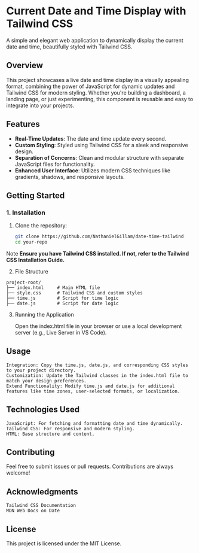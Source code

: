 # **Current Date and Time Display with Tailwind CSS**

A simple and elegant web application to dynamically display the current date and time, beautifully styled with Tailwind CSS.

## **Overview**
This project showcases a live date and time display in a visually appealing format, combining the power of JavaScript for dynamic updates and Tailwind CSS for modern styling. Whether you're building a dashboard, a landing page, or just experimenting, this component is reusable and easy to integrate into your projects.

## **Features**
- **Real-Time Updates**: The date and time update every second.
- **Custom Styling**: Styled using Tailwind CSS for a sleek and responsive design.
- **Separation of Concerns**: Clean and modular structure with separate JavaScript files for functionality.
- **Enhanced User Interface**: Utilizes modern CSS techniques like gradients, shadows, and responsive layouts.

## **Getting Started**

### **1. Installation**
1. Clone the repository:
   ```bash
   git clone https://github.com/NathanielGillam/date-time-tailwind
   cd your-repo

Note **Ensure you have Tailwind CSS installed. If not, refer to the Tailwind CSS Installation Guide.**

2. File Structure

```
project-root/
├── index.html     # Main HTML file
├── style.css      # Tailwind CSS and custom styles
├── time.js        # Script for time logic
├── date.js        # Script for date logic
```

3. Running the Application

    Open the index.html file in your browser or use a local development server (e.g., Live Server in VS Code).

## Usage

    Integration: Copy the time.js, date.js, and corresponding CSS styles to your project directory.
    Customization: Update the Tailwind classes in the index.html file to match your design preferences.
    Extend Functionality: Modify time.js and date.js for additional features like time zones, user-selected formats, or localization.

## Technologies Used

    JavaScript: For fetching and formatting date and time dynamically.
    Tailwind CSS: For responsive and modern styling.
    HTML: Base structure and content.

## Contributing

Feel free to submit issues or pull requests. Contributions are always welcome!

## Acknowledgments

    Tailwind CSS Documentation
    MDN Web Docs on Date

## License

This project is licensed under the MIT License.
